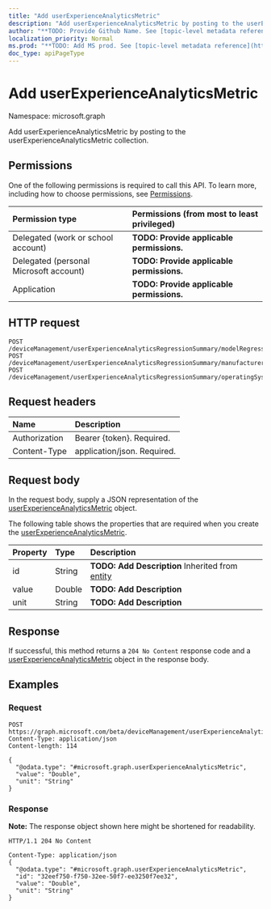 ```yaml
---
title: "Add userExperienceAnalyticsMetric"
description: "Add userExperienceAnalyticsMetric by posting to the userExperienceAnalyticsMetric collection."
author: "**TODO: Provide Github Name. See [topic-level metadata reference](https://msgo.azurewebsites.net/add/document/guidelines/metadata.html#topic-level-metadata)**"
localization_priority: Normal
ms.prod: "**TODO: Add MS prod. See [topic-level metadata reference](https://msgo.azurewebsites.net/add/document/guidelines/metadata.html#topic-level-metadata)**"
doc_type: apiPageType
---
```


# Add userExperienceAnalyticsMetric
Namespace: microsoft.graph

Add userExperienceAnalyticsMetric by posting to the userExperienceAnalyticsMetric collection.

## Permissions
One of the following permissions is required to call this API. To learn more, including how to choose permissions, see [Permissions](/graph/permissions-reference).

|Permission type|Permissions (from most to least privileged)|
|:---|:---|
|Delegated (work or school account)|**TODO: Provide applicable permissions.**|
|Delegated (personal Microsoft account)|**TODO: Provide applicable permissions.**|
|Application|**TODO: Provide applicable permissions.**|

## HTTP request

<!-- {
  "blockType": "ignored"
}
-->
``` http
POST /deviceManagement/userExperienceAnalyticsRegressionSummary/modelRegression/$ref
POST /deviceManagement/userExperienceAnalyticsRegressionSummary/manufacturerRegression/$ref
POST /deviceManagement/userExperienceAnalyticsRegressionSummary/operatingSystemRegression/$ref
```

## Request headers
|Name|Description|
|:---|:---|
|Authorization|Bearer {token}. Required.|
|Content-Type|application/json. Required.|

## Request body
In the request body, supply a JSON representation of the [userExperienceAnalyticsMetric](../resources/intune-userexperienceanalyticsmetric.md) object.

The following table shows the properties that are required when you create the [userExperienceAnalyticsMetric](../resources/intune-userexperienceanalyticsmetric.md).

|Property|Type|Description|
|:---|:---|:---|
|id|String|**TODO: Add Description** Inherited from [entity](../resources/entity.md)|
|value|Double|**TODO: Add Description**|
|unit|String|**TODO: Add Description**|



## Response

If successful, this method returns a `204 No Content` response code and a [userExperienceAnalyticsMetric](../resources/intune-userexperienceanalyticsmetric.md) object in the response body.

## Examples

### Request
<!-- {
  "blockType": "request",
  "name": "create_userexperienceanalyticsmetric_from_"
}
-->
``` http
POST https://graph.microsoft.com/beta/deviceManagement/userExperienceAnalyticsRegressionSummary/modelRegression/$ref
Content-Type: application/json
Content-length: 114

{
  "@odata.type": "#microsoft.graph.userExperienceAnalyticsMetric",
  "value": "Double",
  "unit": "String"
}
```


### Response
**Note:** The response object shown here might be shortened for readability.
<!-- {
  "blockType": "response",
  "truncated": true,
  "@odata.type": "microsoft.graph.userExperienceAnalyticsMetric"
}
-->
``` http
HTTP/1.1 204 No Content

Content-Type: application/json
{
  "@odata.type": "#microsoft.graph.userExperienceAnalyticsMetric",
  "id": "32eef750-f750-32ee-50f7-ee3250f7ee32",
  "value": "Double",
  "unit": "String"
}
```

